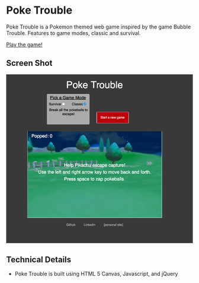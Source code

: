 # Poke Trouble

Poke Trouble is a Pokemon themed web game inspired by the game Bubble Trouble. Features to game modes, classic and survival.

[Play the game!][live]

[live]: http://aarong93.github.io/Poke-Trouble/

## Screen Shot

[![live](./picture.png)](http://aarong93.github.io/Poke-Trouble/)

## Technical Details

- Poke Trouble is built using HTML 5 Canvas, Javascript, and jQuery
